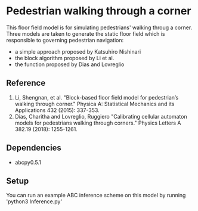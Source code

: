 # Pedestrian walking through a corner
This floor field model is for simulating pedestrians' walking throug a corner.
Three models are taken to generate the static floor field which is responsible to governing pedestrian navigation:
- a simple approach proposed by Katsuhiro Nishinari
- the block algorithm proposed by Li et al.
- the function proposed by Dias and Lovreglio

## Reference
1. Li, Shengnan, et al. "Block-based floor field model for pedestrian’s walking through corner." Physica A: Statistical Mechanics and its Applications 432 (2015): 337-353.
2. Dias, Charitha and Lovreglio, Ruggiero "Calibrating cellular automaton models for pedestrians walking through corners." Physics Letters A 382.19 (2018): 1255-1261.

## Dependencies 
- abcpy0.5.1

## Setup
You can run an example ABC inference scheme on this model by running 'python3 Inference.py'
